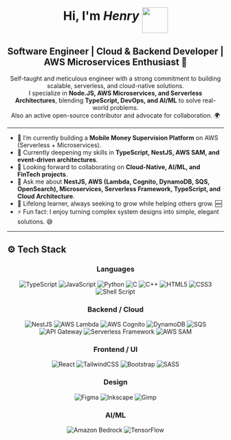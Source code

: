 <div align="center">

# Hi, I'm _Henry_ <img src="https://i.pinimg.com/originals/10/94/23/109423f76102e5e8f703b70612aaa98b.gif" width="60px" align="middle" />

## Software Engineer | Cloud & Backend Developer | AWS Microservices Enthusiast 🚀

Self-taught and meticulous engineer with a strong commitment to building scalable, serverless, and cloud-native solutions.  
I specialize in **Node.JS, AWS Microservices, and Serverless Architectures**, blending **TypeScript, DevOps, and AI/ML** to solve real-world problems.  
Also an active open-source contributor and advocate for collaboration. 🌍  

</div>

---

- 🔭 I’m currently building a **Mobile Money Supervision Platform** on AWS (Serverless + Microservices).
- 🌱 Currently deepening my skills in **TypeScript, NestJS, AWS SAM, and event-driven architectures**.
- 👯 Looking forward to collaborating on **Cloud-Native, AI/ML, and FinTech projects**.
- 💬 Ask me about **NestJS, AWS (Lambda, Cognito, DynamoDB, SQS, OpenSearch), Microservices, Serverless Framework, TypeScript, and Cloud Architecture**.
- 🥅 Lifelong learner, always seeking to grow while helping others grow. 🆕
- ⚡ Fun fact: I enjoy turning complex system designs into simple, elegant solutions. 😅  

---

## ⚙️ Tech Stack

<div align="center">

  ### Languages  
  ![TypeScript](https://img.shields.io/badge/typescript-%23007ACC.svg?style=flat&logo=typescript&logoColor=white) 
  ![JavaScript](https://img.shields.io/badge/javascript-%23323330.svg?style=flat&logo=javascript&logoColor=%23F7DF1E) 
  ![Python](https://img.shields.io/badge/python-3670A0?style=flat&logo=python&logoColor=ffdd54) 
  ![C](https://img.shields.io/badge/c-%2300599C.svg?style=flat&logo=c&logoColor=white) 
  ![C++](https://img.shields.io/badge/c++-%2300599C.svg?style=flat&logo=c%2B%2B&logoColor=white) 
  ![HTML5](https://img.shields.io/badge/html5-%23E34F26.svg?style=flat&logo=html5&logoColor=white) 
  ![CSS3](https://img.shields.io/badge/css3-%231572B6.svg?style=flat&logo=css3&logoColor=white) 
  ![Shell Script](https://img.shields.io/badge/shell_script-%23121011.svg?style=flat&logo=gnu-bash&logoColor=white)

  ### Backend / Cloud  
  ![NestJS](https://img.shields.io/badge/nestjs-%23E0234E.svg?style=flat&logo=nestjs&logoColor=white) 
  ![AWS Lambda](https://img.shields.io/badge/AWS%20Lambda-FF9900?style=flat&logo=aws-lambda&logoColor=white)
  ![AWS Cognito](https://img.shields.io/badge/AWS%20Cognito-FF4F8B?style=flat&logo=amazon-aws&logoColor=white)
  ![DynamoDB](https://img.shields.io/badge/DynamoDB-4053D6?style=flat&logo=amazon-dynamodb&logoColor=white)
  ![SQS](https://img.shields.io/badge/AWS%20SQS-FF4F8B?style=flat&logo=amazon-aws&logoColor=white)
  ![API Gateway](https://img.shields.io/badge/API%20Gateway-FF4F8B?style=flat&logo=amazon-aws&logoColor=white)
  ![Serverless Framework](https://img.shields.io/badge/serverless-FD5750?style=flat&logo=serverless&logoColor=white)
  ![AWS SAM](https://img.shields.io/badge/AWS%20SAM-232F3E?style=flat&logo=amazon-aws&logoColor=white)

  ### Frontend / UI  
  ![React](https://img.shields.io/badge/react-%2320232a.svg?style=flat&logo=react&logoColor=%2361DAFB)
  ![TailwindCSS](https://img.shields.io/badge/tailwindcss-%2338B2AC.svg?style=flat&logo=tailwind-css&logoColor=white) 
  ![Bootstrap](https://img.shields.io/badge/bootstrap-%23563D7C.svg?style=flat&logo=bootstrap&logoColor=white) 
  ![SASS](https://img.shields.io/badge/SASS-hotpink.svg?style=flat&logo=SASS&logoColor=white)

  ### Design  
  ![Figma](https://img.shields.io/badge/figma-%23F24E1E.svg?style=flat&logo=figma&logoColor=white) 
  ![Inkscape](https://img.shields.io/badge/Inkscape-e0e0e0?style=flat&logo=inkscape&logoColor=080A13) 
  ![Gimp](https://img.shields.io/badge/Gimp-657D8B?style=flat&logo=gimp&logoColor=FFFFFF) 

  ### AI/ML  
  ![Amazon Bedrock](https://img.shields.io/badge/Amazon%20Bedrock-FF9900?style=flat&logo=amazon-aws&logoColor=white) 
  ![TensorFlow](https://img.shields.io/badge/TensorFlow-%23FF6F00.svg?style=flat&logo=TensorFlow&logoColor=white)

</div>
